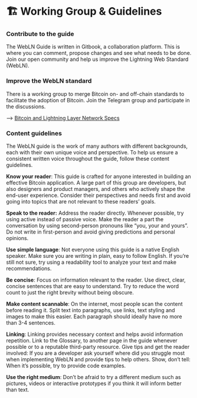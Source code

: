 # 🏗 Working Group & Guidelines

### Contribute to the guide&#x20;

The WebLN Guide is written in Gitbook, a collaboration platform. This is where you can comment, propose changes and see what needs to be done. Join our open community and help us improve the Lightning Web Standard (WebLN).&#x20;

### Improve the WebLN standard

There is a working group to merge Bitcoin on- and off-chain standards to facilitate the adoption of Bitcoin. Join the Telegram group and participate in the discussions.

\--> [Bitcoin and Lightning Layer Network Specs](https://web.telegram.org/z/#-1784703682)

### Content guidelines

The WebLN guide is the work of many authors with different backgrounds, each with their own unique voice and perspective. To help us ensure a consistent written voice throughout the guide, follow these content guidelines.&#x20;

**Know your reader**: This guide is crafted for anyone interested in building an effective Bitcoin application. A large part of this group are developers, but also designers and product managers, and others who actively shape the end-user experience. Consider their perspectives and needs first and avoid going into topics that are not relevant to these readers’ goals.&#x20;

**Speak to the reader:** Address the reader directly. Whenever possible, try using active instead of passive voice. Make the reader a part the conversation by using second-person pronouns like “you, your and yours”. Do not write in first-person and avoid giving predictions and personal opinions.&#x20;

**Use simple language**: Not everyone using this guide is a native English speaker. Make sure you are writing in plain, easy to follow English. If you’re still not sure, try using a readability tool to analyze your text and make recommendations.&#x20;

**Be concise**: Focus on information relevant to the reader. Use direct, clear, concise sentences that are easy to understand. Try to reduce the word count to just the right brevity without being obscure.&#x20;

**Make content scannable**: On the internet, most people scan the content before reading it. Split text into paragraphs, use links, text styling and images to make this easier. Each paragraph should ideally have no more than 3-4 sentences.&#x20;

**Linking**: Linking provides necessary context and helps avoid information repetition. Link to the Glossary, to another page in the guide whenever possible or to a reputable third-party resource. Give tips and get the reader involved: If you are a developer ask yourself where did you struggle most when implementing WebLN and provide tips to help others. Show, don’t tell: When it’s possible, try to provide code examples.&#x20;

**Use the right medium**: Don’t be afraid to try a different medium such as pictures, videos or interactive prototypes if you think it will inform better than text.
